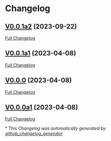 # Changelog

## [V0.0.1a2](https://github.com/OpenVoiceOS/mycroft-classic-listener/tree/V0.0.1a2) (2023-09-22)

[Full Changelog](https://github.com/OpenVoiceOS/mycroft-classic-listener/compare/V0.0.1a1...V0.0.1a2)

## [V0.0.1a1](https://github.com/OpenVoiceOS/mycroft-classic-listener/tree/V0.0.1a1) (2023-04-08)

[Full Changelog](https://github.com/OpenVoiceOS/mycroft-classic-listener/compare/V0.0.0...V0.0.1a1)

## [V0.0.0](https://github.com/OpenVoiceOS/mycroft-classic-listener/tree/V0.0.0) (2023-04-08)

[Full Changelog](https://github.com/OpenVoiceOS/mycroft-classic-listener/compare/V0.0.0a1...V0.0.0)

## [V0.0.0a1](https://github.com/OpenVoiceOS/mycroft-classic-listener/tree/V0.0.0a1) (2023-04-08)

[Full Changelog](https://github.com/OpenVoiceOS/mycroft-classic-listener/compare/fdd49a95e3ab639726c83e83215c79f889975319...V0.0.0a1)



\* *This Changelog was automatically generated by [github_changelog_generator](https://github.com/github-changelog-generator/github-changelog-generator)*
